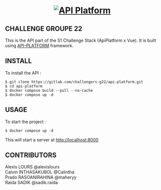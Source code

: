 <h1 align="center"><a href="https://api-platform.com"><img src="https://api-platform.com/logo-250x250.png" alt="API Platform"></a></h1>

## CHALLENGE GROUPE 22

This is the API part of the S1 Challenge Stack (ApiPlatform x Vue). It is built using [API-PLATFORM](https://api-platform.com/docs/distribution/#using-the-api-platform-distribution-recommended) framework.

## INSTALL
To install the API :
```
$ git clone https://gitlab.com/challengers-g22/api-platform.git
$ cd api-platform
$ docker compose build --pull --no-cache
$ docker compose up -d
```


## USAGE

To start the project :

```
$ docker compose up -d
```

This will start a server at [http://localhost:8000](http://localhost:8000)

## CONTRIBUTORS

Alexis LOURS @alexislours\
Calvin INTHASAKUBOL @Calintha\
Prado RASOANIRAHINA @maheryy\
Raida SADIK @sadik.raida

